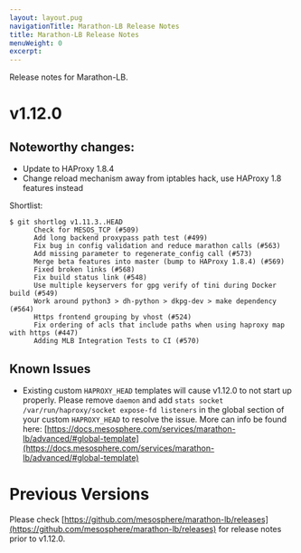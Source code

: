 ```yaml
---
layout: layout.pug
navigationTitle: Marathon-LB Release Notes
title: Marathon-LB Release Notes
menuWeight: 0
excerpt:
---
```


Release notes for Marathon-LB.

# v1.12.0

## Noteworthy changes:

- Update to HAProxy 1.8.4
- Change reload mechanism away from iptables hack, use HAProxy 1.8 features instead

Shortlist:

```
$ git shortlog v1.11.3..HEAD
      Check for MESOS_TCP (#509)
      Add long backend proxypass path test (#499)
      Fix bug in config validation and reduce marathon calls (#563)
      Add missing parameter to regenerate_config call (#573)
      Merge beta features into master (bump to HAProxy 1.8.4) (#569)
      Fixed broken links (#568)
      Fix build status link (#548)
      Use multiple keyservers for gpg verify of tini during Docker build (#549)
      Work around python3 > dh-python > dkpg-dev > make dependency (#564)
      Https frontend grouping by vhost (#524)
      Fix ordering of acls that include paths when using haproxy map with https (#447)
      Adding MLB Integration Tests to CI (#570)
```

## Known Issues

* Existing custom `HAPROXY_HEAD` templates will cause v1.12.0 to not start up properly. Please remove `daemon` and add `stats socket /var/run/haproxy/socket expose-fd listeners` in the global section of your custom `HAPROXY_HEAD` to resolve the issue. More can info be found here: [https://docs.mesosphere.com/services/marathon-lb/advanced/#global-template](https://docs.mesosphere.com/services/marathon-lb/advanced/#global-template)

# Previous Versions

Please check [https://github.com/mesosphere/marathon-lb/releases](https://github.com/mesosphere/marathon-lb/releases) for release notes prior to v1.12.0.
